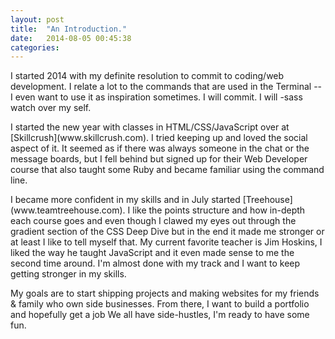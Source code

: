 ```yaml
---
layout: post
title:  "An Introduction."
date:   2014-08-05 00:45:38
categories: 
---
```


I started 2014 with my definite resolution to commit to coding/web development. I relate a lot to the commands that are used in the Terminal -- I even want to use it as inspiration sometimes. I will commit. I will -sass watch over my self.  
<p>
I started the new year with classes in HTML/CSS/JavaScript over at [Skillcrush](www.skillcrush.com). I tried keeping up and loved the social aspect of it. It seemed as if there was always someone in the chat or the message boards, but I fell behind but signed up for their Web Developer course that also taught some Ruby and became familiar using the command line. 
<p>
I became more confident in my skills and in July started [Treehouse](www.teamtreehouse.com).  I like the points structure and how in-depth each course goes and even though I clawed my eyes out through the gradient section of the CSS Deep Dive but in the end it made me stronger or at least I like to tell myself that. My current favorite teacher is Jim Hoskins, I liked the way he taught JavaScript and it even made sense to me the second time around. I'm almost done with my track and I want to keep getting stronger in my skills.
<p>
My goals are to start shipping projects and making websites for my friends & family who own side businesses. From there, I want to build a portfolio and hopefully get a job 
We all have side-hustles, I'm ready to have some fun.